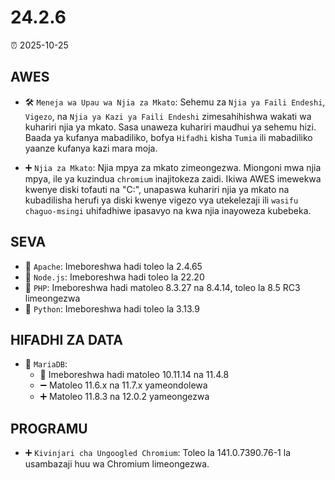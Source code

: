 # 24.2.6

⏰ 2025-10-25

## AWES
- 🛠️ `Meneja wa Upau wa Njia za Mkato`: Sehemu za `Njia ya Faili Endeshi`, `Vigezo`, na `Njia ya Kazi ya Faili Endeshi` zimesahihishwa wakati wa kuhariri njia ya mkato. Sasa unaweza kuhariri maudhui ya sehemu hizi. Baada ya kufanya mabadiliko, bofya `Hifadhi` kisha `Tumia` ili mabadiliko yaanze kufanya kazi mara moja.

- ➕ `Njia za Mkato`: Njia mpya za mkato zimeongezwa.
Miongoni mwa njia mpya, ile ya kuzindua `chromium` inajitokeza zaidi. Ikiwa AWES imewekwa kwenye diski tofauti na "C:\", unapaswa kuhariri njia ya mkato na kubadilisha herufi ya diski kwenye vigezo vya utekelezaji ili `wasifu chaguo-msingi` uhifadhiwe ipasavyo na kwa njia inayoweza kubebeka.

## SEVA
- 🔄 `Apache`: Imeboreshwa hadi toleo la 2.4.65  
- 🔄 `Node.js`: Imeboreshwa hadi toleo la 22.20  
- 🔄 `PHP`: Imeboreshwa hadi matoleo 8.3.27 na 8.4.14, toleo la 8.5 RC3 limeongezwa  
- 🔄 `Python`: Imeboreshwa hadi toleo la 3.13.9  

## HIFADHI ZA DATA
- 🔄 `MariaDB`:  
    - 🔄 Imeboreshwa hadi matoleo 10.11.14 na 11.4.8  
    - ➖ Matoleo 11.6.x na 11.7.x yameondolewa  
    - ➕ Matoleo 11.8.3 na 12.0.2 yameongezwa  

## PROGRAMU
- ➕ `Kivinjari cha Ungoogled Chromium`: Toleo la 141.0.7390.76-1 la usambazaji huu wa Chromium limeongezwa.
